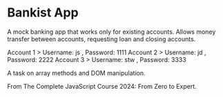 # Bankist App

A mock banking app that works only for existing accounts. Allows money transfer between accounts, requesting loan and closing accounts.

Account 1 > Username: js , Password: 1111
Account 2 > Username: jd , Password: 2222
Account 3 > Username: stw , Password: 3333


A task on array methods and DOM manipulation.

From The Complete JavaScript Course 2024: From Zero to Expert.

